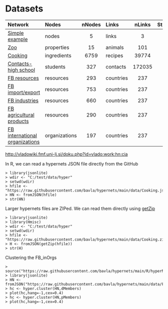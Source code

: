 # Datasets

| Network | Nodes | nNodes | Links | nLinks | Structure |
| :---         |     :---       |      :---:   |     :---       |      :---:   |      :---:   |
| [Simple example](https://raw.githubusercontent.com/bavla/hypernets/main/data/ex.json)   | nodes    | 5  | links  | 3     | [str](https://github.com/bavla/hypernets/blob/main/data/str/ex.md)     |
| [Zoo](https://raw.githubusercontent.com/bavla/hypernets/main/data/Zoo.json)   | properties    | 15  | animals  | 101     | [str](https://github.com/bavla/hypernets/blob/main/data/str/Zoo.md)     |
| [Cooking](https://raw.githubusercontent.com/bavla/hypernets/main/data/Zoo.json)   | ingredients    | 6759  | recipes  | 39774     | [str](https://github.com/bavla/hypernets/blob/main/data/str/Cooking.md)     |
| [Contacts-high school](https://raw.githubusercontent.com/bavla/hypernets/main/data/contact-high-school.json)   | students    | 327  | contacts  | 172035   | [str](https://github.com/bavla/hypernets/blob/main/data/str/contact-high-school.md)     |
| [FB resources](https://raw.githubusercontent.com/bavla/hypernets/main/data/FB_resources.json)   | resources    | 293  | countries  | 237   | [str](https://github.com/bavla/hypernets/blob/main/data/str/FB_resources.md)     |
| [FB import/export](https://raw.githubusercontent.com/bavla/hypernets/main/data/FB_ImpExp.json)   | resources    | 753  | countries  | 237   | [str](https://github.com/bavla/hypernets/blob/main/data/str/FB_ImpExp.md)     |
| [FB industries](https://raw.githubusercontent.com/bavla/hypernets/main/data/FB_indust.json)   | resources    | 660  | countries  | 237   | [str](https://github.com/bavla/hypernets/blob/main/data/str/FB_indust.md)     |
| [FB agricultural products](https://raw.githubusercontent.com/bavla/hypernets/main/data/FB_agroP.json)   | resources    | 290  | countries  | 237   | [str](https://github.com/bavla/hypernets/blob/main/data/str/FB_agroP.md)     |
| [FB international organizations](https://raw.githubusercontent.com/bavla/hypernets/main/data/FB_inOrgs.json)   | organizations    | 197  | countries  | 237   | [str](https://github.com/bavla/hypernets/blob/main/data/str/FB_orgs.md)     |


http://vladowiki.fmf.uni-lj.si/doku.php?id=vlado:work:hn:cia

In R, we can read a hypernets JSON file directly from the GitHub
```
> library(jsonlite)
> wdir <- "C:/test/data/hyper"
> setwd(wdir)
> hfile <- "https://raw.githubusercontent.com/bavla/hypernets/main/data/Cooking.json"
> HN <- fromJSON(hfile)
> str(HN)
```
Larger hypernets files are ZIPed. We can read them directly using [getZip](https://search.r-project.org/CRAN/refmans/Hmisc/html/getZip.html)
```
> library(jsonlite)
> library(Hmisc)
> wdir <- "C:/test/data/hyper"
> setwd(wdir)
> hfile <- "https://raw.githubusercontent.com/bavla/hypernets/main/data/Cooking.zip"
> H <- fromJSON(getZip(hfile))
> str(H)
```
Clustering the FB_inOrgs
```
> source("https://raw.githubusercontent.com/bavla/hypernets/main/R/hyperNets.R")
> library(jsonlite)
> HN <- fromJSON("https://raw.githubusercontent.com/bavla/hypernets/main/data/FB_inOrgs.json")
> hc <- hyper.cluster(HN,dMembers)
> plot(hc,hang=-1,cex=0.4)
> hc <- hyper.cluster(HN,pMembers)
> plot(hc,hang=-1,cex=0.4)
```

